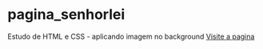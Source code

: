 # pagina_senhorlei
Estudo de HTML e CSS - aplicando imagem no background
[Visite a pagina](https://mecaflavio.github.io/pagina_senhorlei/)